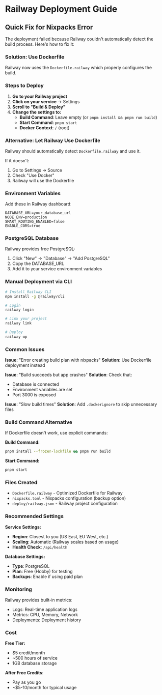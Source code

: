 # Railway Deployment Guide

## Quick Fix for Nixpacks Error

The deployment failed because Railway couldn't automatically detect the build process. Here's how to fix it:

### Solution: Use Dockerfile

Railway now uses the `Dockerfile.railway` which properly configures the build.

### Steps to Deploy

1. **Go to your Railway project**
2. **Click on your service** → Settings
3. **Scroll to "Build & Deploy"**
4. **Change the settings to:**
   - **Build Command**: Leave empty (or `pnpm install && pnpm run build`)
   - **Start Command**: `pnpm start`
   - **Docker Context**: `/` (root)

### Alternative: Let Railway Use Dockerfile

Railway should automatically detect `Dockerfile.railway` and use it.

If it doesn't:
1. Go to Settings → Source
2. Check "Use Docker"
3. Railway will use the Dockerfile

### Environment Variables

Add these in Railway dashboard:

```
DATABASE_URL=your_database_url
NODE_ENV=production
SMART_ROUTING_ENABLED=false
ENABLE_CORS=true
```

### PostgreSQL Database

Railway provides free PostgreSQL:
1. Click "New" → "Database" → "Add PostgreSQL"
2. Copy the DATABASE_URL
3. Add it to your service environment variables

### Manual Deployment via CLI

```bash
# Install Railway CLI
npm install -g @railway/cli

# Login
railway login

# Link your project
railway link

# Deploy
railway up
```

### Common Issues

**Issue**: "Error creating build plan with nixpacks"
**Solution**: Use Dockerfile deployment instead

**Issue**: "Build succeeds but app crashes"
**Solution**: Check that:
- Database is connected
- Environment variables are set
- Port 3000 is exposed

**Issue**: "Slow build times"
**Solution**: Add `.dockerignore` to skip unnecessary files

### Build Command Alternative

If Dockerfile doesn't work, use explicit commands:

**Build Command:**
```bash
pnpm install --frozen-lockfile && pnpm run build
```

**Start Command:**
```bash
pnpm start
```

### Files Created

- `Dockerfile.railway` - Optimized Dockerfile for Railway
- `nixpacks.toml` - Nixpacks configuration (backup option)
- `deploy/railway.json` - Railway project configuration

### Recommended Settings

**Service Settings:**
- **Region**: Closest to you (US East, EU West, etc.)
- **Scaling**: Automatic (Railway scales based on usage)
- **Health Check**: `/api/health`

**Database Settings:**
- **Type**: PostgreSQL
- **Plan**: Free (Hobby) for testing
- **Backups**: Enable if using paid plan

### Monitoring

Railway provides built-in metrics:
- Logs: Real-time application logs
- Metrics: CPU, Memory, Network
- Deployments: Deployment history

### Cost

**Free Tier:**
- $5 credit/month
- ~500 hours of service
- 1GB database storage

**After Free Credits:**
- Pay as you go
- ~$5-10/month for typical usage

